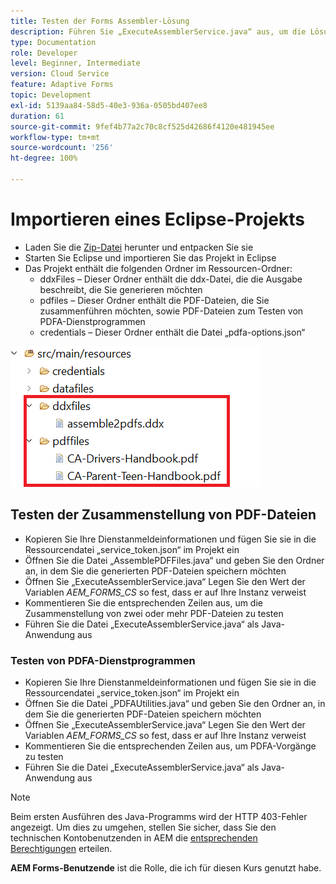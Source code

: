 ```yaml
---
title: Testen der Forms Assembler-Lösung
description: Führen Sie „ExecuteAssemblerService.java“ aus, um die Lösung zu testen
type: Documentation
role: Developer
level: Beginner, Intermediate
version: Cloud Service
feature: Adaptive Forms
topic: Development
exl-id: 5139aa84-58d5-40e3-936a-0505bd407ee8
duration: 61
source-git-commit: 9fef4b77a2c70c8cf525d42686f4120e481945ee
workflow-type: tm+mt
source-wordcount: '256'
ht-degree: 100%

---
```


# Importieren eines Eclipse-Projekts

* Laden Sie die [Zip-Datei](./assets/pdf-manipulation.zip) herunter und entpacken Sie sie
* Starten Sie Eclipse und importieren Sie das Projekt in Eclipse
* Das Projekt enthält die folgenden Ordner im Ressourcen-Ordner:
   * ddxFiles – Dieser Ordner enthält die ddx-Datei, die die Ausgabe beschreibt, die Sie generieren möchten
   * pdfiles – Dieser Ordner enthält die PDF-Dateien, die Sie zusammenführen möchten, sowie PDF-Dateien zum Testen von PDFA-Dienstprogrammen
   * credentials – Dieser Ordner enthält die Datei „pdfa-options.json“

![resources-file](./assets/resources.png)

## Testen der Zusammenstellung von PDF-Dateien

* Kopieren Sie Ihre Dienstanmeldeinformationen und fügen Sie sie in die Ressourcendatei „service_token.json“ im Projekt ein
* Öffnen Sie die Datei „AssemblePDFFiles.java“ und geben Sie den Ordner an, in dem Sie die generierten PDF-Dateien speichern möchten
* Öffnen Sie „ExecuteAssemblerService.java“ Legen Sie den Wert der Variablen _AEM_FORMS_CS_ so fest, dass er auf Ihre Instanz verweist
* Kommentieren Sie die entsprechenden Zeilen aus, um die Zusammenstellung von zwei oder mehr PDF-Dateien zu testen
* Führen Sie die Datei „ExecuteAssemblerService.java“ als Java-Anwendung aus

### Testen von PDFA-Dienstprogrammen

* Kopieren Sie Ihre Dienstanmeldeinformationen und fügen Sie sie in die Ressourcendatei „service_token.json“ im Projekt ein
* Öffnen Sie die Datei „PDFAUtilities.java“ und geben Sie den Ordner an, in dem Sie die generierten PDF-Dateien speichern möchten
* Öffnen Sie „ExecuteAssemblerService.java“ Legen Sie den Wert der Variablen _AEM_FORMS_CS_ so fest, dass er auf Ihre Instanz verweist
* Kommentieren Sie die entsprechenden Zeilen aus, um PDFA-Vorgänge zu testen
* Führen Sie die Datei „ExecuteAssemblerService.java“ als Java-Anwendung aus



>[!NOTE]
> Beim ersten Ausführen des Java-Programms wird der HTTP 403-Fehler angezeigt. Um dies zu umgehen, stellen Sie sicher, dass Sie den technischen Kontobenutzenden in AEM die [entsprechenden Berechtigungen](https://experienceleague.adobe.com/docs/experience-manager-learn/getting-started-with-aem-headless/authentication/service-credentials.html?lang=de#configure-access-in-aem) erteilen.

**AEM Forms-Benutzende** ist die Rolle, die ich für diesen Kurs genutzt habe.
